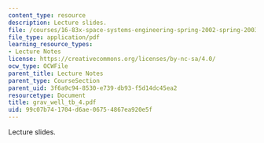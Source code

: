 ```yaml
---
content_type: resource
description: Lecture slides.
file: /courses/16-83x-space-systems-engineering-spring-2002-spring-2003/99c07b741704d6ae06754867ea920e5f_grav_well_tb_4.pdf
file_type: application/pdf
learning_resource_types:
- Lecture Notes
license: https://creativecommons.org/licenses/by-nc-sa/4.0/
ocw_type: OCWFile
parent_title: Lecture Notes
parent_type: CourseSection
parent_uid: 3f6a9c94-8530-e739-db93-f5d14dc45ea2
resourcetype: Document
title: grav_well_tb_4.pdf
uid: 99c07b74-1704-d6ae-0675-4867ea920e5f
---
```

Lecture slides.